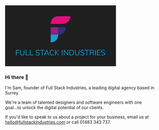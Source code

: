 <a href="https://www.fullstackindustries.com" target="_blank"><img src="https://github.com/samalexander/samalexander/raw/master/assets/FullStack%20Logo.png" height="200" /></a>

### Hi there 👋

I'm Sam, founder of Full Stack Industries, a leading digital agency based in Surrey.

We're a team of talented designers and software engineers with one goal...to unlock the digital potential of our clients.

If you'd like to speak to us about a project for your business, email us at [hello@fullstackindustries.com](mailto:hello@fullstackindustries.com) or call 01483 343 737.
